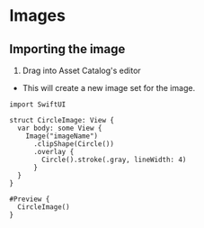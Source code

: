 # Images

## Importing the image

1. Drag into Asset Catalog's editor

- This will create a new image set for the image.

```
import SwiftUI

struct CircleImage: View {
  var body: some View {
    Image("imageName")
      .clipShape(Circle())
      .overlay {
        Circle().stroke(.gray, lineWidth: 4)
      }
  }
}

#Preview {
  CircleImage()
}
```
